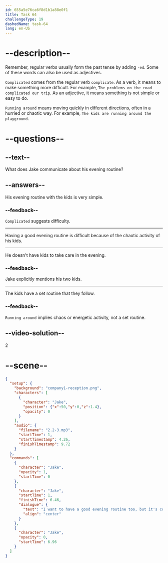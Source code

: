 ```yaml
---
id: 655a5e76ca6f8d1b1a88e0f1
title: Task 64
challengeType: 19
dashedName: task-64
lang: en-US
---
```


<!-- (Audio) Jake: I want to have a good evening routine too, but it's complicated with my two kids running around. -->

# --description--

Remember, regular verbs usually form the past tense by adding `-ed`. Some of these words can also be used as adjectives.

`Complicated` comes from the regular verb `complicate`. As a verb, it means to make something more difficult. For example, `The problems on the road complicated our trip`. As an adjective, it means something is not simple or easy to do.

`Running around` means moving quickly in different directions, often in a hurried or chaotic way. For example, `The kids are running around the playground`.

# --questions--

## --text--

What does Jake communicate about his evening routine?

## --answers--

His evening routine with the kids is very simple.

### --feedback--

`Complicated` suggests difficulty.

---

Having a good evening routine is difficult because of the chaotic activity of his kids.

---

He doesn't have kids to take care in the evening.

### --feedback--

Jake explicitly mentions his two kids.

---

The kids have a set routine that they follow.

### --feedback--

`Running around` implies chaos or energetic activity, not a set routine.

## --video-solution--

2

# --scene--

```json
{
  "setup": {
    "background": "company1-reception.png",
    "characters": [
      {
        "character": "Jake",
        "position": {"x":50,"y":0,"z":1.4},
        "opacity": 0
      }
    ],
    "audio": {
      "filename": "2.2-3.mp3",
      "startTime": 1,
      "startTimestamp": 4.26,
      "finishTimestamp": 9.72
    }
  },
  "commands": [
    {
      "character": "Jake",
      "opacity": 1,
      "startTime": 0
    },
    {
      "character": "Jake",
      "startTime": 1,
      "finishTime": 6.46,
      "dialogue": {
        "text": "I want to have a good evening routine too, but it's complicated with my two kids running around.",
        "align": "center"
      }
    },
    {
      "character": "Jake",
      "opacity": 0,
      "startTime": 6.96
    }
  ]
}
```
